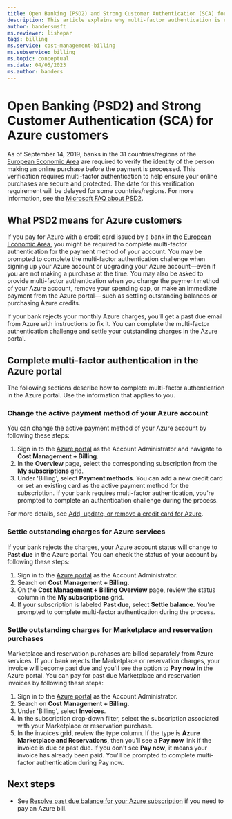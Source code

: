 ```yaml
---
title: Open Banking (PSD2) and Strong Customer Authentication (SCA) for Azure customers
description: This article explains why multi-factor authentication is required for some Azure purchases and how to complete authentication.
author: bandersmsft
ms.reviewer: lishepar
tags: billing
ms.service: cost-management-billing
ms.subservice: billing
ms.topic: conceptual
ms.date: 04/05/2023
ms.author: banders
---
```


# Open Banking (PSD2) and Strong Customer Authentication (SCA) for Azure customers

As of September 14, 2019, banks in the 31 countries/regions of the [European Economic Area](https://en.wikipedia.org/wiki/European_Economic_Area) are required to verify the identity of the person making an online purchase before the payment is processed. This verification requires multi-factor authentication to help ensure your online purchases are secure and protected. The date for this verification requirement will be delayed for some countries/regions. For more information, see the [Microsoft FAQ about PSD2](https://support.microsoft.com/en-us/help/4517854?preview).

## What PSD2 means for Azure customers

If you pay for Azure with a credit card issued by a bank in the [European Economic Area](https://en.wikipedia.org/wiki/European_Economic_Area), you might be required to complete multi-factor authentication for the payment method of your account. You may be prompted to complete the multi-factor authentication challenge when signing up your Azure account or upgrading your Azure account—even if you are not making a purchase at the time. You may also be asked to provide multi-factor authentication when you change the payment method of your Azure account, remove your spending cap, or make an immediate payment from the Azure portal— such as settling outstanding balances or purchasing Azure credits.

If your bank rejects your monthly Azure charges, you'll get a past due email from Azure with instructions to fix it. You can complete the multi-factor authentication challenge and settle your outstanding charges in the Azure portal.

## Complete multi-factor authentication in the Azure portal

The following sections describe how to complete multi-factor authentication in the Azure portal. Use the information that applies to you.

### Change the active payment method of your Azure account

You can change the active payment method of your Azure account by following these steps:

1. Sign in to the [Azure portal](https://portal.azure.com) as the Account Administrator and navigate to **Cost Management + Billing**.
2. In the **Overview** page, select the corresponding subscription from the **My subscriptions** grid.
3. Under 'Billing', select **Payment methods**. You can add a new credit card or set an existing card as the active payment method for the subscription. If your bank requires multi-factor authentication, you're prompted to complete an authentication challenge during the process.

For more details, see [Add, update, or remove a credit card for Azure](change-credit-card.md).

### Settle outstanding charges for Azure services

If your bank rejects the charges, your Azure account status will change to **Past due** in the Azure portal. You can check the status of your account by following these steps:

1. Sign in to the [Azure portal](https://portal.azure.com) as the Account Administrator.
2. Search on **Cost Management + Billing.**
3. On the **Cost Management + Billing** **Overview** page, review the status column in the **My subscriptions** grid.
4. If your subscription is labeled **Past due**, select **Settle balance**. You're prompted to complete multi-factor authentication during the process.

### Settle outstanding charges for Marketplace and reservation purchases

Marketplace and reservation purchases are billed separately from Azure services. If your bank rejects the Marketplace or reservation charges, your invoice will become past due and you'll see the option to **Pay now** in the Azure portal. You can pay for past due Marketplace and reservation invoices by following these steps:

1. Sign in to the [Azure portal](https://portal.azure.com) as the Account Administrator.
2. Search on **Cost Management + Billing.**
3. Under 'Billing', select **Invoices**.
5. In the subscription drop-down filter, select the subscription associated with your Marketplace or reservation purchase.
6. In the invoices grid, review the type column. If the type is **Azure Marketplace and Reservations**, then you'll see a **Pay now** link if the invoice is due or past due. If you don't see **Pay now**, it means your invoice has already been paid. You'll be prompted to complete multi-factor authentication during Pay now.

## Next steps
- See [Resolve past due balance for your Azure subscription](resolve-past-due-balance.md) if you need to pay an Azure bill.
